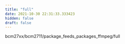```yaml
---
title: "full"
date: 2021-10-30 22:31:33.333423
hidden: false
draft: false
---
```


bcm27xx/bcm2711/package_feeds_packages_ffmpeg/full

